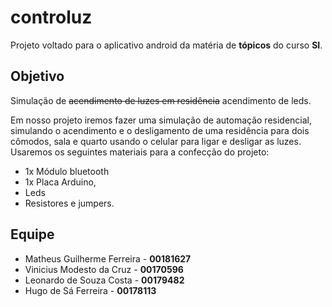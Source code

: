 # controluz
Projeto voltado para o aplicativo android da matéria de **tópicos** do curso **SI**.  
  
## Objetivo
Simulação de ~~acendimento de luzes em residência~~ acendimento de leds.  


Em nosso projeto iremos fazer uma simulação de automação residencial, simulando o
acendimento e o desligamento de uma residência para dois cômodos, sala e quarto usando
o celular para ligar e desligar as luzes. Usaremos os seguintes materiais para a confecção
do projeto:   
+ 1x Módulo bluetooth  
+ 1x Placa Arduino, 
+ Leds  
+ Resistores e jumpers.  
  
## Equipe
+ Matheus Guilherme Ferreira - **00181627**  
+ Vinicius Modesto da Cruz - **00170596**  
+ Leonardo de Souza Costa -  **00179482**
+ Hugo de Sá Ferreira -  **00178113**